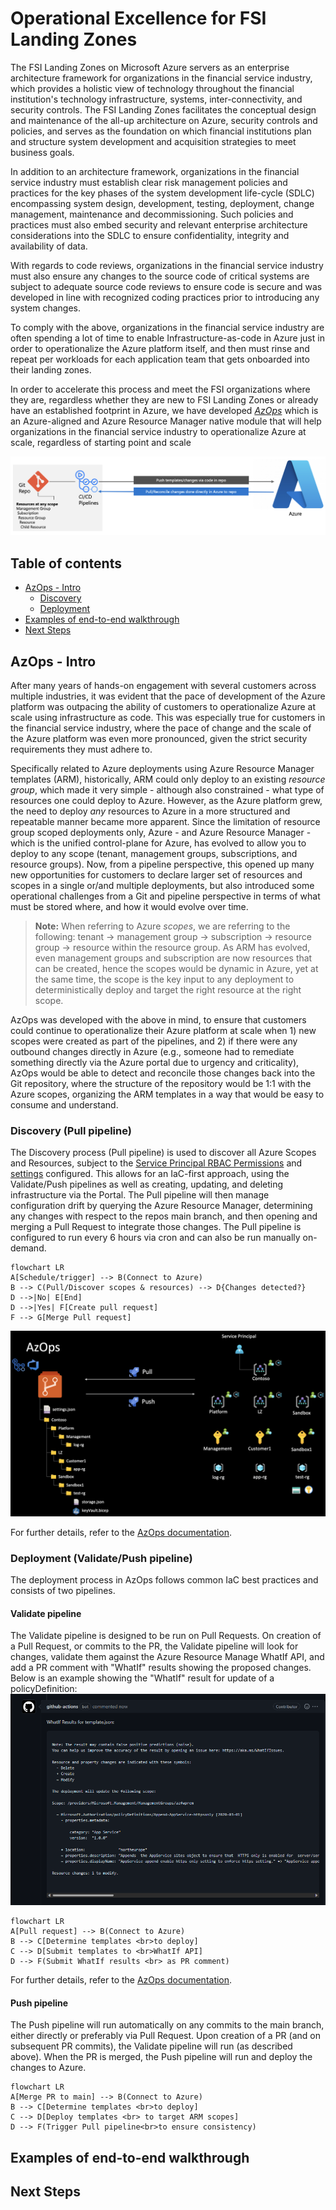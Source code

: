 # Operational Excellence for FSI Landing Zones

The FSI Landing Zones on Microsoft Azure servers as an enterprise architecture framework for organizations in the financial service industry, which provides a holistic view of technology throughout the financial institution's technology infrastructure, systems, inter-connectivity, and security controls. The FSI Landing Zones facilitates the conceptual design and maintenance of the all-up architecture on Azure, security controls and policies, and serves as the foundation on which financial institutions plan and structure system development and acquisition strategies to meet business goals.

In addition to an architecture framework, organizations in the financial service industry must establish clear risk management policies and practices for the key phases of the system development life-cycle (SDLC) encompassing system design, development, testing, deployment, change management, maintenance and decommissioning. Such policies and practices must also embed security and relevant enterprise architecture considerations into the SDLC to ensure confidentiality, integrity and availability of data.

With regards to code reviews, organizations in the financial service industry must also ensure any changes to the source code of critical systems are subject to adequate source code reviews to ensure code is secure and was developed in line with recognized coding practices prior to introducing any system changes.

To comply with the above, organizations in the financial service industry are often spending a lot of time to enable Infrastructure-as-code in Azure just in order to operationalize the Azure platform itself, and then must rinse and repeat per workloads for each application team that gets onboarded into their landing zones.

In order to accelerate this process and meet the FSI organizations where they are, regardless whether they are new to FSI Landing Zones or already have an established footprint in Azure, we have developed [*AzOps*](https://github.com/Azure/AzOps-Accelerator) which is an Azure-aligned and Azure Resource Manager native module that will help organizations in the financial service industry to operationalize Azure at scale, regardless of starting point and scale

![AzOps](../docs/azops.png)

## Table of contents

* [AzOps - Intro](#azops-intro)
  * [Discovery](#discovery)
  * [Deployment](#deployment)
* [Examples of end-to-end walkthrough](#examples-of-end-to-end-walkthrough)
* [Next Steps](#next-steps)

## AzOps - Intro

After many years of hands-on engagement with several customers across multiple industries, it was evident that the pace of development of the Azure platform was outpacing the ability of customers to operationalize Azure at scale using infrastructure as code. This was especially true for customers in the financial service industry, where the pace of change and the scale of the Azure platform was even more pronounced, given the strict security requirements they must adhere to.

Specifically related to Azure deployments using Azure Resource Manager templates (ARM), historically, ARM could only deploy to an existing *resource group*, which made it very simple - although also constrained - what type of resources one could deploy to Azure. However, as the Azure platform grew, the need to deploy *any* resources to Azure in a more structured and repeatable manner became more apparent. Since the limitation of resource group scoped deployments only, Azure - and Azure Resource Manager - which is the unified control-plane for Azure, has evolved to allow you to deploy to any scope (tenant, management groups, subscriptions, and resource groups). Now, from a pipeline perspective, this opened up many new opportunities for customers to declare larger set of resources and scopes in a single or/and multiple deployments, but also introduced some operational challenges from a Git and pipeline perspective in terms of what must be stored where, and how it would evolve over time.

> **Note:** When referring to Azure *scopes*, we are referring to the following: tenant -> management group -> subscription -> resource group -> resource within the resource group. As ARM has evolved, even management groups and subscription are now resources that can be created, hence the scopes would be dynamic in Azure, yet at the same time, the scope is the key input to any deployment to deterministically deploy and target the right resource at the right scope.

AzOps was developed with the above in mind, to ensure that customers could continue to operationalize their Azure platform at scale when 1) new scopes were created as part of the pipelines, and 2) if there were any outbound changes directly in Azure (e.g., someone had to remediate something directly via the Azure portal due to urgency and criticality), AzOps would be able to detect and reconcile those changes back into the Git repository, where the structure of the repository would be 1:1 with the Azure scopes, organizing the ARM templates in a way that would be easy to consume and understand.

### Discovery (Pull pipeline)

The Discovery process (Pull pipeline) is used to discover all Azure Scopes and Resources, subject to the [Service Principal RBAC Permissions](https://github.com/azure/azops/wiki/prerequisites) and [settings](https://github.com/azure/azops/wiki/settings) configured. This allows for an IaC-first approach, using the Validate/Push pipelines as well as creating, updating, and deleting infrastructure via the Portal. The Pull pipeline will then manage configuration drift by querying the Azure Resource Manager, determining any changes with respect to the repos main branch, and then opening and merging a Pull Request to integrate those changes.
The Pull pipeline is configured to run every 6 hours via cron and can also be run manually on-demand.

```mermaid
flowchart LR
A[Schedule/trigger] --> B(Connect to Azure)
B --> C(Pull/Discover scopes & resources) --> D{Changes detected?}
D -->|No| E[End]
D -->|Yes| F[Create pull request]
F --> G[Merge Pull request]
```

![AzOps and ARM](../docs/azops-arm.png)

For further details, refer to the [AzOps documentation](https://github.com/azure/azops/wiki/steps#pull).

### Deployment (Validate/Push pipeline)

The deployment process in AzOps follows common IaC best practices and consists of two pipelines.

#### Validate pipeline

The Validate pipeline is designed to be run on Pull Requests. On creation of a Pull Request, or commits to the PR, the Validate pipeline will look for changes, validate them against the Azure Resource Manage WhatIf API, and add a PR comment with "WhatIf" results showing the proposed changes. Below is an example showing the "WhatIf" result for update of a policyDefinition:
![Validate](../docs/policyDefinition_validate.png)

```mermaid
flowchart LR
A[Pull request] --> B(Connect to Azure)
B --> C[Determine templates <br>to deploy]
C --> D[Submit templates to <br>WhatIf API]
D --> F(Submit WhatIf results <br> as PR comment)
```

For further details, refer to the [AzOps documentation](https://github.com/azure/azops/wiki/steps#validate).

#### Push pipeline

The Push pipeline will run automatically on any commits to the main branch, either directly or preferably via Pull Request. Upon creation of a PR (and on subsequent PR commits), the Validate pipeline will run (as described above). When the PR is merged, the Push pipeline will run and deploy the changes to Azure.

```mermaid
flowchart LR
A[Merge PR to main] --> B(Connect to Azure)
B --> C[Determine templates <br>to deploy]
C --> D[Deploy templates <br> to target ARM scopes]
D --> F(Trigger Pull pipeline<br>to ensure consistency)
```

## Examples of end-to-end walkthrough

## Next Steps
